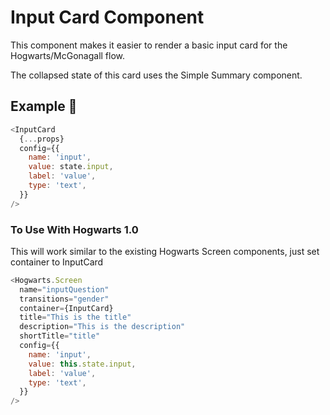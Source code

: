 # Input Card Component

This component makes it easier to render a basic input card for the Hogwarts/McGonagall flow.

The collapsed state of this card uses the Simple Summary component.

## Example 🚀

```javascript
<InputCard
  {...props}
  config={{
    name: 'input',
    value: state.input,
    label: 'value',
    type: 'text',
  }}
/>
```

### To Use With Hogwarts 1.0

This will work similar to the existing Hogwarts Screen components, just set container to InputCard

```javascript
<Hogwarts.Screen
  name="inputQuestion"
  transitions="gender"
  container={InputCard}
  title="This is the title"
  description="This is the description"
  shortTitle="title"
  config={{
    name: 'input',
    value: this.state.input,
    label: 'value',
    type: 'text',
  }}
/>
```
